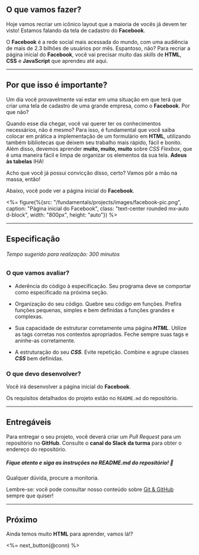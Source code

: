 ## O que vamos fazer?

Hoje vamos recriar um icônico layout que a maioria de vocês já devem ter visto! Estamos falando da tela de cadastro do **Facebook**.

O **Facebook** é a rede social mais acessada do mundo, com uma audiência de mais de 2.3 bilhões de usuários por mês. Espantoso, não? Para recriar a página inicial do **Facebook**, você vai precisar muito das *skills* de **HTML**, **CSS** e **JavaScript** que aprendeu até aqui.

---

## Por que isso é importante?

Um dia você provavelmente vai estar em uma situação em que terá que criar uma tela de cadastro de uma grande empresa, como o **Facebook**. Por que não?

Quando esse dia chegar, você vai querer ter os conhecimentos necessários, não é mesmo? Para isso, é fundamental que você saiba colocar em prática a implementação de um formulário em **HTML**, utilizando também bibliotecas que deixem seu trabalho mais rápido, fácil e bonito. Além disso, devemos aprender **muito, muito, muito** sobre _CSS Flexbox_, que é uma maneira fácil e limpa de organizar os elementos da sua tela. **Adeus às tabelas** IHA!

Acho que você já possui convicção disso, certo? Vamos pôr a mão na massa, então!

Abaixo, você pode ver a página inicial do **Facebook**.

<%= figure(%{src: "/fundamentals/projects/images/facebook-pic.png", caption: "Página inicial do Facebook", class: "text-center rounded mx-auto d-block", width: "800px", height: "auto"}) %>

---

## Especificação

###### Tempo sugerido para realização: 300 minutos

### O que vamos avaliar?

* Aderência do código à especificação. Seu programa deve se comportar como especificado na próxima seção.

* Organização do seu código. Quebre seu código em funções. Prefira funções pequenas, simples e bem definidas a funções grandes e complexas.

* Sua capacidade de estruturar corretamente uma página ***HTML***. Utilize as tags corretas nos contextos apropriados. Feche sempre suas tags e aninhe-as corretamente.

* A estruturação do seu ***CSS***. Evite repetição. Combine e agrupe classes ***CSS*** bem definidas.

### O que devo desenvolver?

Você irá desenvolver a página inicial do **Facebook**.

Os requisitos detalhados do projeto estão no `README.md` do repositório.

---

## Entregáveis

Para entregar o seu projeto, você deverá criar um _Pull Request_ para um repositório no **GitHub**. Consulte o **canal do Slack da turma** para obter o endereço do repositório.

##### Fique atento e siga as instruções no README.md do repositório! 🥺

Qualquer dúvida, procure a monitoria.

Lembre-se: você pode consultar nosso conteúdo sobre [Git & GitHub](/fundamentals/git) sempre que quiser!

---

## Próximo

Ainda temos muito **HTML** para aprender, vamos lá!?

<%= next_button(@conn) %>
